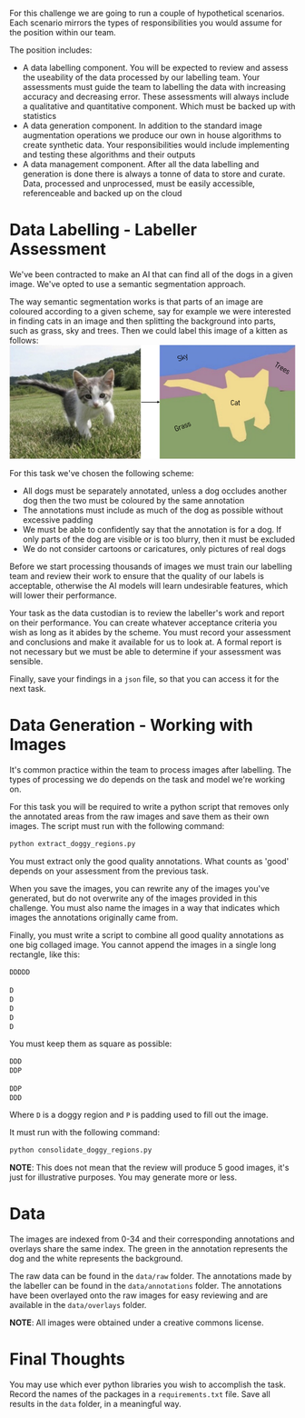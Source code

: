 For this challenge we are going to run a couple of hypothetical scenarios. Each scenario mirrors the types of responsibilities you would assume for the position within our team.

The position includes:
* A data labelling component. You will be expected to review and assess the useability of the data processed by our labelling team. Your assessments must guide the team to labelling the data with increasing accuracy and decreasing error. These assessments will always include a qualitative and quantitative component. Which must be backed up with statistics
* A data generation component. In addition to the standard image augmentation operations we produce our own in house algorithms to create synthetic data. Your responsibilities would include implementing and testing these algorithms and their outputs
* A data management component. After all the data labelling and generation is done there is always a tonne of data to store and curate. Data, processed and unprocessed, must be easily accessible, referenceable and backed up on the cloud

# Data Labelling - Labeller Assessment
We've been contracted to make an AI that can find all of the dogs in a given image. We've opted to use a semantic segmentation approach.

The way semantic segmentation works is that parts of an image are coloured according to a given scheme, say for example we were interested in finding cats in an image and then splitting the background into parts, such as grass, sky and trees. Then we could label this image of a kitten as follows:
![Semantic segmentation example](data/assets/0.png)

For this task we've chosen the following scheme:
* All dogs must be separately annotated, unless a dog occludes another dog then the two must be coloured by the same annotation
* The annotations must include as much of the dog as possible without excessive padding
* We must be able to confidently say that the annotation is for a dog. If only parts of the dog are visible or is too blurry, then it must be excluded
* We do not consider cartoons or caricatures, only pictures of real dogs

Before we start processing thousands of images we must train our labelling team and review their work to ensure that the quality of our labels is acceptable, otherwise the AI models will learn undesirable features, which will lower their performance.

Your task as the data custodian is to review the labeller's work and report on their performance. You can create whatever acceptance criteria you wish as long as it abides by the scheme. You must record your assessment and conclusions and make it available for us to look at. A formal report is not necessary but we must be able to determine if your assessment was sensible.

Finally, save your findings in a `json` file, so that you can access it for the next task.

# Data Generation - Working with Images
It's common practice within the team to process images after labelling. The types of processing we do depends on the task and model we're working on.

For this task you will be required to write a python script that removes only the annotated areas from the raw images and save them as their own images. The script must run with the following command:
```python
python extract_doggy_regions.py
```

You must extract only the good quality annotations. What counts as 'good' depends on your assessment from the previous task.

When you save the images, you can rewrite any of the images you've generated, but do not overwrite any of the images provided in this challenge. You must also name the images in a way that indicates which images the annotations originally came from.

Finally, you must write a script to combine all good quality annotations as one big collaged image. You cannot append the images in a single long rectangle, like this:
```
DDDDD

D
D
D
D
D
```

You must keep them as square as possible:
```
DDD
DDP

DDP
DDD
```

Where `D` is a doggy region and `P` is padding used to fill out the image.

It must run with the following command:
```python
python consolidate_doggy_regions.py
```

**NOTE**: This does not mean that the review will produce 5 good images, it's just for illustrative purposes. You may generate more or less.

# Data
The images are indexed from 0-34 and their corresponding annotations and overlays share the same index. The green in the annotation represents the dog and the white represents the background.

The raw data can be found in the `data/raw` folder. The annotations made by the labeller can be found in the `data/annotations` folder. The annotations have been overlayed onto the raw images for easy reviewing and are available in the `data/overlays` folder.

**NOTE**: All images were obtained under a creative commons license.

# Final Thoughts
You may use which ever python libraries you wish to accomplish the task. Record the names of the packages in a `requirements.txt` file. Save all results in the `data` folder, in a meaningful way.
